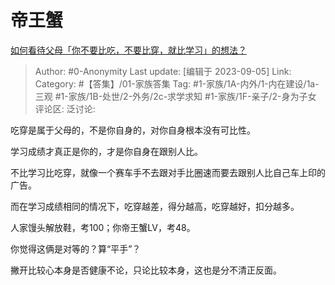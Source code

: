 # 帝王蟹
[如何看待父母「你不要比吃，不要比穿，就比学习」的想法？](https://www.zhihu.com/question/324437913/answer/3193775455)

> Author: #0-Anonymity
> Last update: [编辑于 2023-09-05]
> Link:
> Category: #【答集】/01-家族答集 
> Tag: #1-家族/1A-内外/1-内在建设/1a-三观 #1-家族/1B-处世/2-外务/2c-求学求知  #1-家族/1F-亲子/2-身为子女
> 评论区:
> 泛讨论:

吃穿是属于父母的，不是你自身的，对你自身根本没有可比性。

学习成绩才真正是你的，才是你自身在跟别人比。

不比学习比吃穿，就像一个赛车手不去跟对手比圈速而要去跟别人比自己车上印的广告。

而在学习成绩相同的情况下，吃穿越差，得分越高，吃穿越好，扣分越多。

人家馒头解放鞋，考100；你帝王蟹LV，考48。

你觉得这俩是对等的？算“平手”？

撇开比较心本身是否健康不论，只论比较本身，这也是分不清正反面。
